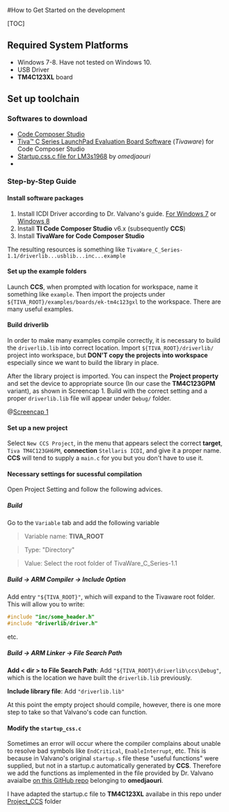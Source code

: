 #How to Get Started on the development

[TOC]

## Required System Platforms
- Windows 7-8. Have not tested on Windows 10.
- USB Driver
- **TM4C123XL** board

## Set up toolchain
### Softwares to download
- [Code Composer Studio](http://www.ti.com/tool/ccstudio)
- [Tiva™ C Series LaunchPad Evaluation Board Software](http://www.ti.com/tool/sw-ek-tm4c123gxl) (*Tivaware*) for Code Composer Studio
- [Startup.css.c file for LM3s1968](https://raw.githubusercontent.com/omedjaouri/EE319K/master/Lab%201/ccs/startup_ccsValvanoWare.c) by *omedjaouri*
- 

### Step-by-Step Guide

#### Install software packages
1. Install ICDI Driver according to Dr. Valvano's guide. [For Windows 7](http://users.ece.utexas.edu/~valvano/edX/InstallDrivers7.htm) or [Windows 8](http://users.ece.utexas.edu/%7Evalvano/edX/InstallDrivers8.htm)
2. Install **TI Code Composer Studio** v6.x (subsequently **CCS**)
3. Install **TivaWare for Code Composer Studio**

The resulting resources is something like `TivaWare_C_Series-1.1/driverlib...usblib...inc...example`

#### Set up the example folders
Launch **CCS**, when prompted with location for workspace, name it something like `example`. Then import the projects under `${TIVA_ROOT}/examples/boards/ek-tm4c123gxl` to the workspace. There are many useful examples.

#### Build driverlib
In order to make many examples compile correctly, it is necessary to build the `driverlib.lib` into correct location. Import `${TIVA_ROOT}/driverlib/` project into workspace, but **DON'T copy the projects into workspace** especially since we want to build the library in place.

After the library project is imported. You can inspect the **Project property** and set the device to appropriate source (In our case the **TM4C123GPM** variant), as shown in Screencap 1. Build with the correct setting and a proper `driverlib.lib` file will appear under `Debug/` folder.

@[Screencap 1]()

#### Set up a new project
Select `New CCS Project`, in the menu that appears select the correct **target**, `Tiva TM4C123GH6PM`, **connection** `Stellaris ICDI`,  and give it a proper name. **CCS** will tend to supply a `main.c` for you but you don't have to use it.

#### Necessary settings for sucessful compilation
Open Project Setting and follow the following advices.

##### Build
Go to the `Variable` tab and add the following variable

> Variable name: **TIVA_ROOT**

> Type:          "Directory"

> Value:         Select the root folder of TivaWare_C_Series-1.1

##### Build -> ARM Compiler -> Include Option
Add entry `"${TIVA_ROOT}"`, which will expand to the Tivaware root folder. This will allow you to write:

```c
#include "inc/some_header.h"
#include "driverlib/driver.h"
```
etc.

##### Build -> ARM Linker -> File Search Path
**Add < dir > to File Search Path**: Add `"${TIVA_ROOT}\driverlib\ccs\Debug"`, which is the location we have built the `driverlib.lib` previously.

**Include library file**: Add `"driverlib.lib"`

At this point the empty project should compile, however, there is one more step to take so that Valvano's code can function.

#### Modify the `startup_css.c`
Sometimes an error will occur where the compiler complains about unable to resolve bad symbols like `EndCritical`, `EnableInterrupt`, etc. This is because in Valvano's original `startup.s` file these "useful functions" were supplied, but not in a startup.c automatically generated by **CCS**. Therefore we add the functions as implemented in the file provided by Dr. Valvano avaialbe [on this GitHub repo](https://github.com/omedjaouri/EE319K/tree/master/Lab%201/ccs) belonging to **omedjaouri**.

I have adapted the startup.c file to **TM4C123XL** availabe in this repo under [Project_CCS](https://github.com/nykh/HearingAidProject/tree/master/CCS) folder





